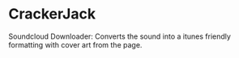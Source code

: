 # CrackerJack
Soundcloud Downloader: Converts the sound into a itunes friendly formatting with cover art from the page.
